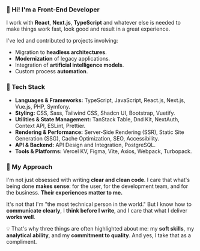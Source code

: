 ### 👋 Hi! I'm a Front-End Developer

I work with **React**, **Next.js**, **TypeScript** and whatever else is needed to make things work fast, look good and result in a great experience.

I've led and contributed to projects involving: 
- Migration to **headless architectures**.
- **Modernization** of legacy applications.
- Integration of **artificial intelligence models**.
- Custom process **automation**.

### 🚀 Tech Stack

- **Languages & Frameworks:** TypeScript, JavaScript, React.js, Next.js, Vue.js, PHP, Symfony.
- **Styling:** CSS, Sass, Tailwind CSS, Shadcn UI, Bootstrap, Vuetify.
- **Utilities & State Management:** TanStack Table, Dnd Kit, NextAuth, Context API, ESLint, Prettier.
- **Rendering & Performance:** Server-Side Rendering (SSR), Static Site Generation (SSG), Cache Optimization, SEO, Accessibility.
- **API & Backend:** API Design and Integration, PostgreSQL.
- **Tools & Platforms:** Vercel KV, Figma, Vite, Axios, Webpack, Turbopack.

### 🌟 My Approach

I'm not just obsessed with writing **clear and clean code**. I care that what's being done **makes sense**: for the user, for the development team, and for the business. **Their experiences matter to me.**

It's not that I'm "the most technical person in the world." But I know how to **communicate clearly**, I **think before I write**, and I care that what I deliver **works well**.

💡 That's why three things are often highlighted about me: my **soft skills**, my **analytical ability**, and my **commitment to quality**. And yes, I take that as a compliment.